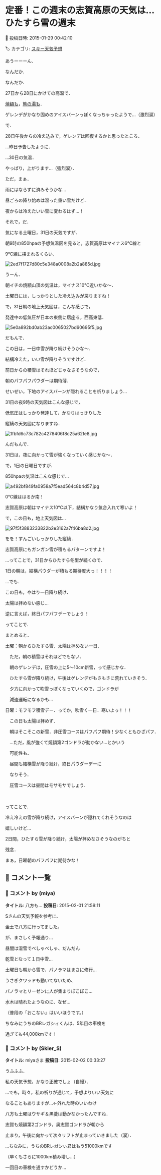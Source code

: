 # 定番！この週末の志賀高原の天気は…ひたすら雪の週末

📅 投稿日時: 2015-01-29 00:42:10

🏷️ カテゴリ: [スキー天気予想](c6554f5c3c106093b511a8daae23757e8.md)

あうーーーん．


なんだか．


なんだか．


27日から28日にかけての高温で．


[焼額も](http://blog.princehotels.co.jp/yakebi/2015/01/28/)，[熊の湯も](http://ameblo.jp/kumakumanoyu/entry-11982539269.html)．


ゲレンデがかなり固めのアイスバーンっぽくなっちゃったようで…（激烈涙）





で．


28日午後からの冷え込みで，ゲレンデは回復するかと思ったところ．


…昨日予告したように．


…30日の気温．


やっぱり，上がります…（強烈涙）．


ただ，まぁ．


雨にはならずに済みそうかな…


昼ごろの降り始めは湿った重い雪だけど．


夜からは冷えたいい雪に変わるはず…！





それで，だ．


気になる土曜日，31日の天気ですが．


朝9時の850hpaの予想気温図を見ると，志賀高原はマイナス6℃線と


9℃線に挟まれるくらい．




![2ed7f1727d80c5e348a0008a2b2a885d.jpg](images/2ed7f1727d80c5e348a0008a2b2a885d.jpg)




うーん．


朝イチの焼額山頂の気温は，マイナス10℃近いかな～．


土曜日には，しっかりとした冷え込みが戻りますね！





で，31日朝の地上天気図は，こんな感じで，


発達中の低気圧が日本の東側に居座る，西高東低．




![5e0a892bd0ab23ac0065027bd60695f5.jpg](images/5e0a892bd0ab23ac0065027bd60695f5.jpg)




だもんで．


この日は，一日中雪が降り続けそうかな～．


結構冷えた，いい雪が降りそうですけど．


前日からの積雪はそれほどじゃなさそうなので，


朝のパフパフパウダーは期待薄．


せいぜい，下地のアイスバーンが隠れることを祈りましょう…





31日の夜9時の天気図はこんな感じで，


低気圧はしっかり発達して，かなりはっきりした


縦縞の天気図になりますね．




![1fbfd6c73c782c4278406f8c25a62fe8.jpg](images/1fbfd6c73c782c4278406f8c25a62fe8.jpg)




んだもんで．


31日は，夜に向かって雪が強くなっていく感じかな～．





で，1日の日曜日ですが．


850hpaの気温はこんな感じで…




![a492bf849fa0958a7f5ead564c8b4d57.jpg](images/a492bf849fa0958a7f5ead564c8b4d57.jpg)




0℃線ははるか南！


志賀高原は朝はマイナス10℃以下，結構かなり気合入れて寒いよ！





で，この日も，地上天気図は…




![97f5f3883233822b2e3162a7f46ba8d2.jpg](images/97f5f3883233822b2e3162a7f46ba8d2.jpg)




をを！すんごいしっかりした縦縞．


志賀高原にもガンガン雪が積もるパターンですよ！





…ってことで，31日からひたすら冬型が続くので．


1日の朝は，結構パウダーが積もる期待度大っ！！！！


…でも．


この日も，やはり一日降り続け．


太陽は拝めない感じ…


逆に言えば，終日パフパフデーでしょう！





ってことで．


まとめると．





土曜：朝からひたすら雪．太陽は拝めない一日．


　ただ，朝の積雪はそれほどでもない．


　朝のゲレンデは，圧雪の上に5～10cm新雪，って感じかな．


　ひたすら雪が降り続け，午後はゲレンデがもさもさに荒れていきそう．


　夕方に向かって吹雪っぽくなっていくので，ゴンドラが


　減速運転になるかも…





日曜：モフモフ積雪デー．ってか，吹雪く一日．寒いよっ！！！


　この日も太陽は拝めず．


　朝はそこそこの新雪．非圧雪コースはパフパフ期待！少なくともひざパフ．


　…ただ，風が強くて焼額第2ゴンドラが動かない…とかいう


　可能性も．


　昼間も結構雪が降り続け，終日パウダーデーに


　なりそう．


　圧雪コースは昼間はモサモサでしょう．


　


ってことで．


冷え冷えの雪が降り続け，アイスバーンが隠れてくれそうなのは


嬉しいけど…


2日間，ひたすら雪が降り続け，太陽が拝めなさそうなのがちと


残念．


まぁ，日曜朝のパフパフに期待かな！

## 💬 コメント一覧

### 💬 コメント by (miya)
**タイトル**: 八方も…
**投稿日**: 2015-02-01 21:59:11

Sさんの天気予報を参考に、

金土で八方に行ってました。



が、まさしく予報通り…

昼間は湿雪でべしゃべしゃ、だんだん

乾雪となって１日中雪…

土曜日も朝から雪で、パノラマはまさに修行…

うさぎクワッドも動いてないため、

パノラマとリーゼンに人が集まりぼこぼこ…

水木は晴れたようなのに、なぜ…

（普段の「おこない」はいいほうです。）



ちなみにうちのBRレガシィくんは、5年目の車検を

過ぎても44,000kmです！

### 💬 コメント by (Skier_S)
**タイトル**: miyaさま
**投稿日**: 2015-02-02 00:33:27

うふふふ．

私の天気予想，かなり正確でしょ（自慢）．

…でも，時々，私の祈りが通じて，予想よりいい天気に

なることもありますが…←外れた時のいいわけ



八方も土曜はウサギ＆黒菱は動かなかったんですね．

志賀も焼額第2ゴンドラ，奥志賀ゴンドラが朝から

止まり，午後に向かって次々リフトが止まっていきました（涙）．



…ちなみに，うちのBRレガシぃ君はもう51000kmです

（早くもさらに1000km積み増し…）

一回目の車検を通すかどうか…

